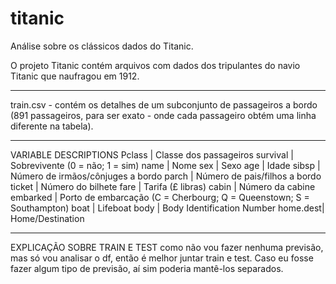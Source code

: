 # titanic
Análise sobre os clássicos dados do Titanic.

O projeto Titanic contém arquivos com dados dos tripulantes
do navio Titanic que naufragou em 1912.

 
---------
train.csv - contém os detalhes de um subconjunto de passageiros a bordo 
(891 passageiros, para ser exato - onde cada passageiro obtém uma linha 
diferente na tabela). 


---------
VARIABLE DESCRIPTIONS
Pclass 	 | Classe dos passageiros
survival | Sobrevivente (0 = não; 1 = sim)
name 	 | Nome
sex 	 | Sexo
age 	 | Idade
sibsp	 | Número de irmãos/cônjuges a bordo
parch 	 | Número de pais/filhos a bordo
ticket	 | Número do bilhete
fare	 | Tarifa (£ libras)
cabin	 | Número da cabine
embarked | Porto de embarcação (C = Cherbourg; Q = Queenstown; S = Southampton)
boat	 | Lifeboat
body	 | Body Identification Number
home.dest| Home/Destination


---------
EXPLICAÇÃO SOBRE TRAIN E TEST
como não vou fazer nenhuma previsão, mas só vou analisar o df, 
então é melhor juntar train e test. Caso eu fosse fazer algum tipo de 
previsão, aí sim poderia mantê-los separados.
